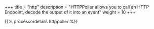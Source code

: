 +++
title = "http"
description = "HTTPPoller allows you to call an HTTP Endpoint, decode the output of it into an event"
weight = 10
+++

{{% processordetails httppoller %}}